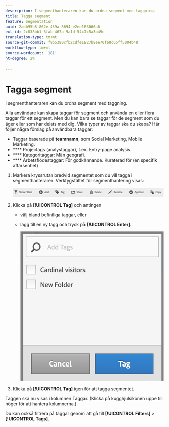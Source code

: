 ```yaml
---
description: I segmenthanteraren kan du ordna segment med taggning.
title: Tagga segment
feature: Segmentation
uuid: 2adb95b8-862e-439a-8694-e2ee163066a6
exl-id: 2c838bb1-3fab-467a-9a1d-54c7c5a3b49e
translation-type: tm+mt
source-git-commit: f9b5380cfb2cdfe1827b8ee70f60c65ff5004b48
workflow-type: tm+mt
source-wordcount: '181'
ht-degree: 2%

---
```


# Tagga segment

I segmenthanteraren kan du ordna segment med taggning.

Alla användare kan skapa taggar för segment och använda en eller flera taggar för ett segment. Men du kan bara se taggar för de segment som du äger eller som har delats med dig. Vilka typer av taggar ska du skapa? Här följer några förslag på användbara taggar:

* Taggar baserade på **teamnamn**, som Social Marketing, Mobile Marketing.
* **** Projectags (analystaggar), t.ex. Entry-page analysis.
* **** Kategoritaggar: Män geografi.
* **** Arbetsflödestaggar: För godkännande. Kuraterad för (en specifik affärsenhet)

1. Markera kryssrutan bredvid segmentet som du vill tagga i segmenthanteraren. Verktygsfältet för segmenthantering visas:

   ![](assets/segment_mgmt_toolbar.png)

1. Klicka på **[!UICONTROL Tag]** och antingen

   * välj bland befintliga taggar, eller
   * lägg till en ny tagg och tryck på **[!UICONTROL Enter]**.

      ![](assets/tagging_ui.png)

1. Klicka på **[!UICONTROL Tag]** igen för att tagga segmentet.

Taggen ska nu visas i kolumnen Taggar. (Klicka på kugghjulsikonen uppe till höger för att hantera kolumnerna.)

Du kan också filtrera på taggar genom att gå till **[!UICONTROL Filters]** > **[!UICONTROL Tags]**.
